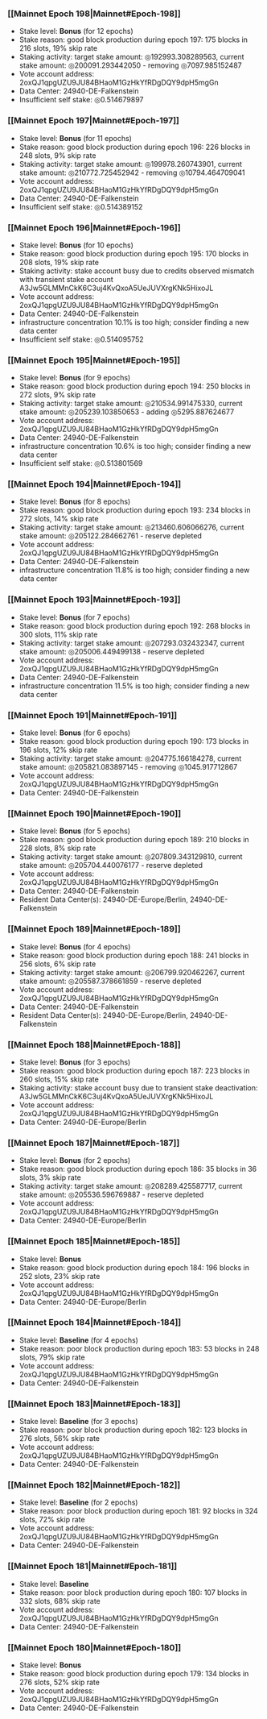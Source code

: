 ### [[Mainnet Epoch 198|Mainnet#Epoch-198]]
* Stake level: **Bonus** (for 12 epochs)
* Stake reason: good block production during epoch 197: 175 blocks in 216 slots, 19% skip rate
* Staking activity: target stake amount: ◎192993.308289563, current stake amount: ◎200091.293442050 - removing ◎7097.985152487
* Vote account address: 2oxQJ1qpgUZU9JU84BHaoM1GzHkYfRDgDQY9dpH5mgGn
* Data Center: 24940-DE-Falkenstein
* Insufficient self stake: ◎0.514679897
### [[Mainnet Epoch 197|Mainnet#Epoch-197]]
* Stake level: **Bonus** (for 11 epochs)
* Stake reason: good block production during epoch 196: 226 blocks in 248 slots, 9% skip rate
* Staking activity: target stake amount: ◎199978.260743901, current stake amount: ◎210772.725452942 - removing ◎10794.464709041
* Vote account address: 2oxQJ1qpgUZU9JU84BHaoM1GzHkYfRDgDQY9dpH5mgGn
* Data Center: 24940-DE-Falkenstein
* Insufficient self stake: ◎0.514389152
### [[Mainnet Epoch 196|Mainnet#Epoch-196]]
* Stake level: **Bonus** (for 10 epochs)
* Stake reason: good block production during epoch 195: 170 blocks in 208 slots, 19% skip rate
* Staking activity: stake account busy due to credits observed mismatch with transient stake account A3Jw5GLMMnCkK6C3uj4KvQxoA5UeJUVXrgKNk5HixoJL
* Vote account address: 2oxQJ1qpgUZU9JU84BHaoM1GzHkYfRDgDQY9dpH5mgGn
* Data Center: 24940-DE-Falkenstein
* infrastructure concentration 10.1% is too high; consider finding a new data center
* Insufficient self stake: ◎0.514095752
### [[Mainnet Epoch 195|Mainnet#Epoch-195]]
* Stake level: **Bonus** (for 9 epochs)
* Stake reason: good block production during epoch 194: 250 blocks in 272 slots, 9% skip rate
* Staking activity: target stake amount: ◎210534.991475330, current stake amount: ◎205239.103850653 - adding ◎5295.887624677
* Vote account address: 2oxQJ1qpgUZU9JU84BHaoM1GzHkYfRDgDQY9dpH5mgGn
* Data Center: 24940-DE-Falkenstein
* infrastructure concentration 10.6% is too high; consider finding a new data center
* Insufficient self stake: ◎0.513801569
### [[Mainnet Epoch 194|Mainnet#Epoch-194]]
* Stake level: **Bonus** (for 8 epochs)
* Stake reason: good block production during epoch 193: 234 blocks in 272 slots, 14% skip rate
* Staking activity: target stake amount: ◎213460.606066276, current stake amount: ◎205122.284662761 - reserve depleted
* Vote account address: 2oxQJ1qpgUZU9JU84BHaoM1GzHkYfRDgDQY9dpH5mgGn
* Data Center: 24940-DE-Falkenstein
* infrastructure concentration 11.8% is too high; consider finding a new data center
### [[Mainnet Epoch 193|Mainnet#Epoch-193]]
* Stake level: **Bonus** (for 7 epochs)
* Stake reason: good block production during epoch 192: 268 blocks in 300 slots, 11% skip rate
* Staking activity: target stake amount: ◎207293.032432347, current stake amount: ◎205006.449499138 - reserve depleted
* Vote account address: 2oxQJ1qpgUZU9JU84BHaoM1GzHkYfRDgDQY9dpH5mgGn
* Data Center: 24940-DE-Falkenstein
* infrastructure concentration 11.5% is too high; consider finding a new data center
### [[Mainnet Epoch 191|Mainnet#Epoch-191]]
* Stake level: **Bonus** (for 6 epochs)
* Stake reason: good block production during epoch 190: 173 blocks in 196 slots, 12% skip rate
* Staking activity: target stake amount: ◎204775.166184278, current stake amount: ◎205821.083897145 - removing ◎1045.917712867
* Vote account address: 2oxQJ1qpgUZU9JU84BHaoM1GzHkYfRDgDQY9dpH5mgGn
* Data Center: 24940-DE-Falkenstein
### [[Mainnet Epoch 190|Mainnet#Epoch-190]]
* Stake level: **Bonus** (for 5 epochs)
* Stake reason: good block production during epoch 189: 210 blocks in 228 slots, 8% skip rate
* Staking activity: target stake amount: ◎207809.343129810, current stake amount: ◎205704.440076177 - reserve depleted
* Vote account address: 2oxQJ1qpgUZU9JU84BHaoM1GzHkYfRDgDQY9dpH5mgGn
* Data Center: 24940-DE-Falkenstein
* Resident Data Center(s): 24940-DE-Europe/Berlin, 24940-DE-Falkenstein
### [[Mainnet Epoch 189|Mainnet#Epoch-189]]
* Stake level: **Bonus** (for 4 epochs)
* Stake reason: good block production during epoch 188: 241 blocks in 256 slots, 6% skip rate
* Staking activity: target stake amount: ◎206799.920462267, current stake amount: ◎205587.378661859 - reserve depleted
* Vote account address: 2oxQJ1qpgUZU9JU84BHaoM1GzHkYfRDgDQY9dpH5mgGn
* Data Center: 24940-DE-Falkenstein
* Resident Data Center(s): 24940-DE-Europe/Berlin, 24940-DE-Falkenstein
### [[Mainnet Epoch 188|Mainnet#Epoch-188]]
* Stake level: **Bonus** (for 3 epochs)
* Stake reason: good block production during epoch 187: 223 blocks in 260 slots, 15% skip rate
* Staking activity: stake account busy due to transient stake deactivation: A3Jw5GLMMnCkK6C3uj4KvQxoA5UeJUVXrgKNk5HixoJL
* Vote account address: 2oxQJ1qpgUZU9JU84BHaoM1GzHkYfRDgDQY9dpH5mgGn
* Data Center: 24940-DE-Europe/Berlin
### [[Mainnet Epoch 187|Mainnet#Epoch-187]]
* Stake level: **Bonus** (for 2 epochs)
* Stake reason: good block production during epoch 186: 35 blocks in 36 slots, 3% skip rate
* Staking activity: target stake amount: ◎208289.425587717, current stake amount: ◎205536.596769887 - reserve depleted
* Vote account address: 2oxQJ1qpgUZU9JU84BHaoM1GzHkYfRDgDQY9dpH5mgGn
* Data Center: 24940-DE-Europe/Berlin
### [[Mainnet Epoch 185|Mainnet#Epoch-185]]
* Stake level: **Bonus**
* Stake reason: good block production during epoch 184: 196 blocks in 252 slots, 23% skip rate
* Vote account address: 2oxQJ1qpgUZU9JU84BHaoM1GzHkYfRDgDQY9dpH5mgGn
* Data Center: 24940-DE-Europe/Berlin
### [[Mainnet Epoch 184|Mainnet#Epoch-184]]
* Stake level: **Baseline** (for 4 epochs)
* Stake reason: poor block production during epoch 183: 53 blocks in 248 slots, 79% skip rate 
* Vote account address: 2oxQJ1qpgUZU9JU84BHaoM1GzHkYfRDgDQY9dpH5mgGn
* Data Center: 24940-DE-Falkenstein
### [[Mainnet Epoch 183|Mainnet#Epoch-183]]
* Stake level: **Baseline** (for 3 epochs)
* Stake reason: poor block production during epoch 182: 123 blocks in 276 slots, 56% skip rate 
* Vote account address: 2oxQJ1qpgUZU9JU84BHaoM1GzHkYfRDgDQY9dpH5mgGn
* Data Center: 24940-DE-Falkenstein
### [[Mainnet Epoch 182|Mainnet#Epoch-182]]
* Stake level: **Baseline** (for 2 epochs)
* Stake reason: poor block production during epoch 181: 92 blocks in 324 slots, 72% skip rate 
* Vote account address: 2oxQJ1qpgUZU9JU84BHaoM1GzHkYfRDgDQY9dpH5mgGn
* Data Center: 24940-DE-Falkenstein
### [[Mainnet Epoch 181|Mainnet#Epoch-181]]
* Stake level: **Baseline**
* Stake reason: poor block production during epoch 180: 107 blocks in 332 slots, 68% skip rate 
* Vote account address: 2oxQJ1qpgUZU9JU84BHaoM1GzHkYfRDgDQY9dpH5mgGn
* Data Center: 24940-DE-Falkenstein
### [[Mainnet Epoch 180|Mainnet#Epoch-180]]
* Stake level: **Bonus**
* Stake reason: good block production during epoch 179: 134 blocks in 276 slots, 52% skip rate
* Vote account address: 2oxQJ1qpgUZU9JU84BHaoM1GzHkYfRDgDQY9dpH5mgGn
* Data Center: 24940-DE-Falkenstein